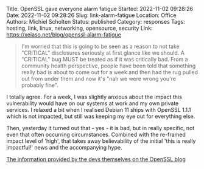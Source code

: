 Title: OpenSSL gave everyone alarm fatigue
Started: 2022-11-02 09:28:26
Date: 2022-11-02 09:28:26
Slug: link-alarm-fatigue
Location: Office
Authors: Michiel Scholten
Status: published
Category: responses
Tags: hosting, link, linux, networking, opensource, security
Link: https://xeiaso.net/blog/openssl-alarm-fatigue

> I'm worried that this is going to be seen as a reason to not take "CRITICAL" disclosures seriously at first glance like we should. A "CRITICAL" bug MUST be treated as if it was critically bad. From a community health perspective, people have been told that something really bad is about to come out for a week and then had the rug pulled out from under them and now it's "nah we were wrong you're probably fine".

I totally agree. For a week, I was slightly anxious about the impact this vulnerability would have on our systems at work and my own private services. I relaxed a bit when I realised Debian 11 ships with OpenSSL 1.1.1 which is not impacted, but still was keeping my eye out for everything else.

Then, yesterday it turned out that - yes - it is bad, but in really specific, not even that often occurring circumstances. Combined with the re-framed impact level of 'high', that takes away believability of the initial 'this is really impactful!' news and the accompanying hype.

[The information provided by the devs themselves on the OpenSSL blog](https://www.openssl.org/blog/blog/2022/11/01/email-address-overflows/)
